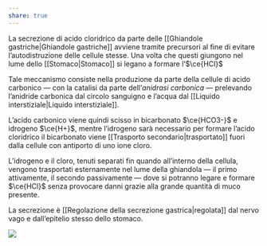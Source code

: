 ```yaml
---
share: true
---
```

La secrezione di acido cloridrico da parte delle [[Ghiandole gastriche|Ghiandole gastriche]] avviene tramite precursori al fine di evitare l’autodistruzione delle cellule stesse. Una volta che questi giungono nel lume dello [[Stomaco|Stomaco]] si legano a formare l’$\ce{HCl}$

Tale meccanismo consiste nella produzione da parte della cellule di acido carbonico — con la catalisi da parte dell’*anidrasi carbonica* — prelevando l’anidride carbonica dal circolo sanguigno e l’acqua dal [[Liquido interstiziale|Liquido interstiziale]].

L’acido carbonico viene quindi scisso in bicarbonato $\ce{HCO3-}$ e idrogeno $\ce{H+}$, mentre l’idrogeno sarà necessario per formare l’acido cloridrico il bicarbonato viene [[Trasporto secondario|trasportato]] fuori dalla cellule con antiporto di uno ione cloro.

L’idrogeno e il cloro, tenuti separati fin quando all’interno della cellula, vengono trasportati esternamente nel lume della ghiandola — il primo attivamente, il secondo passivamente — dove si potranno legare e formare $\ce{HCl}$ senza provocare danni grazie alla grande quantità di muco presente.

La secrezione è [[Regolazione della secrezione gastrica|regolata]] dal nervo vago e dall’epitelio stesso dello stomaco.

![](18124031638d7ab2e88edfef88736958_MD5%201.png)